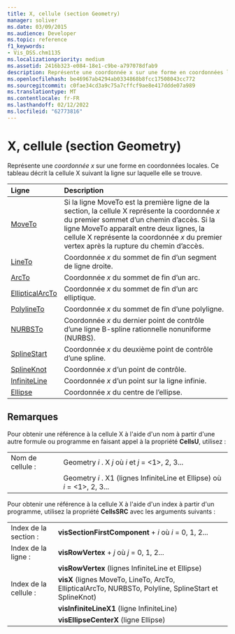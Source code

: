 ```yaml
---
title: X, cellule (section Geometry)
manager: soliver
ms.date: 03/09/2015
ms.audience: Developer
ms.topic: reference
f1_keywords:
- Vis_DSS.chm1135
ms.localizationpriority: medium
ms.assetid: 2416b323-e084-18e1-c9be-a797078dfab9
description: Représente une coordonnée x sur une forme en coordonnées locales. Ce tableau décrit la cellule X suivant la ligne sur laquelle elle se trouve.
ms.openlocfilehash: be46967ab4294ab0334868b8fcc17508043cc772
ms.sourcegitcommit: c0fae34cd3a9c75a7cffcf9ae8e417ddde07a989
ms.translationtype: MT
ms.contentlocale: fr-FR
ms.lasthandoff: 02/12/2022
ms.locfileid: "62773816"
---
```

# <a name="x-cell-geometry-section"></a>X, cellule (section Geometry)

Représente une  *coordonnée x*  sur une forme en coordonnées locales. Ce tableau décrit la cellule X suivant la ligne sur laquelle elle se trouve. 
  
|Ligne|Description|
|:-----|:-----|
|[MoveTo](moveto-row-geometry-section.md) <br/> | Si la ligne MoveTo est la première ligne de la section, la cellule X représente la coordonnée  *x*  du premier sommet d’un chemin d’accès. Si la ligne MoveTo apparaît entre deux lignes, la cellule X représente la coordonnée  *x*  du premier vertex après la rupture du chemin d’accès. |
|[LineTo](lineto-row-geometry-section.md) <br/> | Coordonnée *x*  du sommet de fin d’un segment de ligne droite. |
|[ArcTo](arcto-row-geometry-section.md) <br/> | Coordonnée *x*  du sommet de fin d’un arc. |
|[EllipticalArcTo](ellipticalarcto-row-geometry-section.md) <br/> | Coordonnée *x*  du sommet de fin d’un arc elliptique. |
|[PolylineTo](polylineto-row-geometry-section.md) <br/> | Coordonnée *x*  du sommet de fin d’une polyligne. |
|[NURBSTo](nurbsto-row-geometry-section.md) <br/> | Coordonnée *x*  du dernier point de contrôle d’une ligne B-spline rationnelle nonuniforme (NURBS). |
|[SplineStart](splinestart-row-geometry-section.md) <br/> | Coordonnée *x*  du deuxième point de contrôle d’une spline. |
|[SplineKnot](splineknot-row-geometry-section.md) <br/> | Coordonnée *x*  d’un point de contrôle. |
|[InfiniteLine](infiniteline-row-geometry-section.md) <br/> | Coordonnée  *x*  d’un point sur la ligne infinie. |
|[Ellipse](ellipse-row-geometry-section.md) <br/> | Coordonnée *x*  du centre de l’ellipse. |
   
## <a name="remarks"></a>Remarques

Pour obtenir une référence à la cellule X à l'aide d'un nom à partir d'une autre formule ou programme en faisant appel à la propriété **CellsU**, utilisez : 
  
|||
|:-----|:-----|
| Nom de cellule :  <br/> | Geometry  *i*  . X  *j*            où  *i*  et  *j*  = <1>, 2, 3... |
|| Geometry  *i*  . X1 (lignes InfiniteLine et Ellipse) où  *i*  = <1>, 2, 3... |
   
Pour obtenir une référence à la cellule X à l'aide d'un index à partir d'un programme, utilisez la propriété **CellsSRC** avec les arguments suivants : 
  
|||
|:-----|:-----|
| Index de la section :  <br/> |**visSectionFirstComponent** +   *i* où *i* = 0, 1, 2... |
| Index de la ligne :  <br/> |**visRowVertex** +   *j* où *j* = 0, 1, 2... |
||**visRowVertex** (lignes InfiniteLine et Ellipse)  <br/> |
| Index de la cellule :  <br/> |**visX** (lignes MoveTo, LineTo, ArcTo, EllipticalArcTo, NURBSTo, Polyline, SplineStart et SplineKnot)  <br/> |
||**visInfiniteLineX1** (ligne InfiniteLine)  <br/> |
||**visEllipseCenterX** (ligne Ellipse)  <br/> |
   


